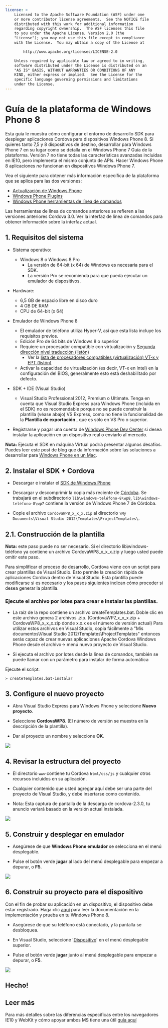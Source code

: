 ```yaml
---
license: >
    Licensed to the Apache Software Foundation (ASF) under one
    or more contributor license agreements.  See the NOTICE file
    distributed with this work for additional information
    regarding copyright ownership.  The ASF licenses this file
    to you under the Apache License, Version 2.0 (the
    "License"); you may not use this file except in compliance
    with the License.  You may obtain a copy of the License at

        http://www.apache.org/licenses/LICENSE-2.0

    Unless required by applicable law or agreed to in writing,
    software distributed under the License is distributed on an
    "AS IS" BASIS, WITHOUT WARRANTIES OR CONDITIONS OF ANY
    KIND, either express or implied.  See the License for the
    specific language governing permissions and limitations
    under the License.
---
```


# Guía de la plataforma de Windows Phone 8

Esta guía le muestra cómo configurar el entorno de desarrollo SDK para desplegar aplicaciones Cordova para dispositivos Windows Phone 8. Si quieres tanto 7,5 y 8 dispositivos de destino, desarrollar para Windows Phone 7 en su lugar como se detalla en el Windows Phone 7 Guía de la plataforma. Versión 7 no tiene todas las características avanzadas incluidas en IE10, pero implementa el mismo conjunto de APIs. Hacer Windows Phone 8 aplicaciones *no* funcionan en dispositivos Windows Phone 7.

Vea el siguiente para obtener más información específica de la plataforma que se aplica para las dos versiones:

*   <a href="upgrading.html">Actualización de Windows Phone</a>
*   <a href="plugin.html">Windows Phone Plugins</a>
*   <a href="tools.html">Windows Phone herramientas de línea de comandos</a>

Las herramientas de línea de comandos anteriores se refieren a las versiones anteriores Cordova 3.0. Ver la interfaz de línea de comandos para obtener información sobre la interfaz actual.

## 1. Requisitos del sistema

*   Sistema operativo:
    
    *   Windows 8 o Windows 8 Pro 
        *   La versión de 64-bit (x 64) de Windows es necesaria para el SDK.
        *   La versión Pro se recomienda para que pueda ejecutar un emulador de dispositivos.

*   Hardware:
    
    *   6,5 GB de espacio libre en disco duro
    *   4 GB DE RAM
    *   CPU de 64-bit (x 64)

*   Emulador de Windows Phone 8
    
    *   El emulador de teléfono utiliza Hyper-V, así que esta lista incluye los requisitos previos.
    *   Edición Pro de 64 bits de Windows 8 o superior
    *   Requiere un procesador compatible con virtualización y [Segunda dirección nivel traducción (listón)][1] 
        *   Ver la [lista de procesadores compatibles (virtualización) VT-x y EPT (listón)][2]
    *   Activar la capacidad de virtualización (es decir, VT-x en Intel) en la configuración del BIOS, generalmente esto está deshabilitado por defecto.

*   SDK + IDE (Visual Studio)
    
    *   Visual Studio Professional 2012, Premium o Ultimate. Tenga en cuenta que Visual Studio Express para Windows Phone (incluida en el SDK) no es recomendable porque no se puede construir la plantilla (véase abajo) VS Express, como no tiene la funcionalidad de la **Plantilla de exportación** , que es sólo en VS Pro o superior.

*   Registrarse y pagar una cuenta de [Windows Phone Dev Center][3] si desea instalar la aplicación en un dispositivo real o enviarlo al mercado.

 [1]: http://en.wikipedia.org/wiki/Second_Level_Address_Translation
 [2]: http://ark.intel.com/Products/VirtualizationTechnology
 [3]: http://dev.windowsphone.com/en-us/publish

**Nota:** Ejecuta el SDK en máquina Virtual podría presentar algunos desafíos. Puedes leer este post de blog que da información sobre las soluciones a desarrollar para [Windows Phone en un Mac][4].

 [4]: http://aka.ms/BuildaWP8apponaMac

## 2. Instalar el SDK + Cordova

*   Descargar e instalar el [SDK de Windows Phone][5]

*   Descargar y descomprimir la copia más reciente de [Córdoba][6]. Se trabajará en el subdirectorio `lib\windows-teléfono-8\wp8`, `lib\windows-teléfono-8\wp7` contiene la versión de Windows Phone 7 de Córdoba.

*   Copie el archivo `CordovaWP8_x_x_x.zip` al directorio `\My Documents\Visual Studio 2012\Templates\ProjectTemplates\`.

 [5]: http://www.microsoft.com/en-us/download/details.aspx?id=35471
 [6]: http://phonegap.com/download

## 2.1. Construcción de la plantilla

**Nota:** este paso puede no ser necesario. Si el directorio lib\windows-teléfono ya contiene un archivo CordovaWP8\_x\_x_x.zip y luego usted puede omitir este paso.

Para simplificar el proceso de desarrollo, Cordova viene con un script para crear plantillas de Visual Studio. Esto permite la creación rápida de aplicaciones Cordova dentro de Visual Studio. Esta plantilla puede modificarse si es necesario y los pasos siguientes indican cómo proceder si desea generar la plantilla.

### Ejecute el archivo por lotes para crear e instalar las plantillas.

*   La raíz de la repo contiene un archivo createTemplates.bat. Doble clic en este archivo genera 2 archivos .zip. (CordovaWP7\_x\_x\_x.zip + CordovaWP8\_x\_x\_x.zip donde x.x.x es el número de versión actual) Para utilizar estos archivos en Visual Studio, copia fácilmente a "Mis documentos\Visual Studio 2012\Templates\ProjectTemplates\" entonces serás capaz de crear nuevas aplicaciones Apache Cordova Windows Phone desde el archivo-> menú nuevo proyecto de Visual Studio.

*   Si ejecuta el archivo por lotes desde la línea de comandos, también se puede llamar con un parámetro para instalar de forma automática

Ejecute el script:

    > createTemplates.bat-instalar
    

## 3. Configure el nuevo proyecto

*   Abra Visual Studio Express para Windows Phone y seleccione **Nuevo proyecto**.

*   Seleccione **CordovaWP8**. (El número de versión se muestra en la descripción de la plantilla).

*   Dar al proyecto un nombre y seleccione **OK**.

![][7]

 [7]: img/guide/platforms/wp8/StandAloneTemplate.png

## 4. Revisar la estructura del proyecto

*   El directorio `www` contiene tu Cordova `html/css/js` y cualquier otros recursos incluidos en su aplicación.

*   Cualquier contenido que usted agregar aquí debe ser una parte del proyecto de Visual Studio, y debe insertarse como contenido.

*   Nota: Esta captura de pantalla de la descarga de cordova-2.3.0, tu anuncio variará basado en la versión actual instalada.

![][8]

 [8]: img/guide/platforms/wp8/projectStructure.png

## 5. Construir y desplegar en emulador

*   Asegúrese de que **Windows Phone emulador** se selecciona en el menú desplegable.

*   Pulse el botón verde **jugar** al lado del menú desplegable para empezar a depurar, o **F5**.

![][9]

 [9]: img/guide/platforms/wp8/BuildEmulator.png

## 6. Construir su proyecto para el dispositivo

Con el fin de probar su aplicación en un dispositivo, el dispositivo debe estar registrado. Haga clic [aquí][10] para leer la documentación en la implementación y prueba en tu Windows Phone 8.

 [10]: http://msdn.microsoft.com/en-us/library/windowsphone/develop/ff402565(v=vs.105).aspx

*   Asegúrese de que su teléfono está conectado, y la pantalla se desbloquea.

*   En Visual Studio, seleccione '<a href="../../../cordova/device/device.html">Dispositivo</a>' en el menú desplegable superior.

*   Pulse el botón verde **jugar** junto al menú desplegable para empezar a depurar, o **F5**.

![][11]

 [11]: img/guide/platforms/wp7/wpd.png

## Hecho!

## Leer más

Para más detalles sobre las diferencias específicas entre los navegadores IE10 y WebKit y cómo apoyar ambos MS tiene una útil [guía aquí][12]

 [12]: http://blogs.windows.com/windows_phone/b/wpdev/archive/2012/11/15/adapting-your-webkit-optimized-site-for-internet-explorer-10.aspx